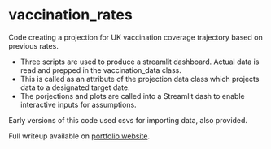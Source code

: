 # vaccination_rates

Code creating a projection for UK vaccination coverage trajectory based on previous rates. 

- Three scripts are used to produce a streamlit dashboard. Actual data is read and prepped in the vaccination_data class. 
- This is called as an attribute of the projection data class which projects data to a designated target date.
- The porjections and plots are called into a Streamlit dash to enable interactive inputs for assumptions.

Early versions of this code used csvs for importing data, also provided.

Full writeup available on <a href="https://www.danielwoolcott.info/projects/uk_vax_backlog">portfolio website</a>.  
